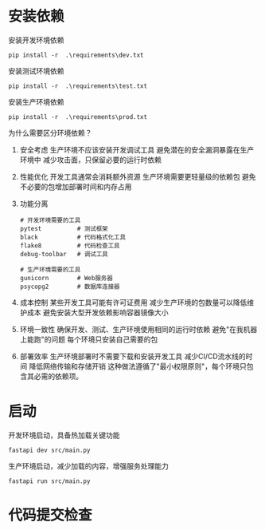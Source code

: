 # 安装依赖

安装开发环境依赖

```
pip install -r  .\requirements\dev.txt
```

安装测试环境依赖

```
pip install -r  .\requirements\test.txt
```

安装生产环境依赖

```
pip install -r  .\requirements\prod.txt
```

为什么需要区分环境依赖？
1. 安全考虑
     生产环境不应该安装开发调试工具
       避免潜在的安全漏洞暴露在生产环境中
       减少攻击面，只保留必要的运行时依赖

2. 性能优化
     开发工具通常会消耗额外资源
       生产环境需要更轻量级的依赖包
       避免不必要的包增加部署时间和内存占用

3. 功能分离

   ```
   # 开发环境需要的工具
   pytest          # 测试框架
   black           # 代码格式化工具
   flake8          # 代码检查工具
   debug-toolbar   # 调试工具
   
   # 生产环境需要的工具
   gunicorn        # Web服务器
   psycopg2        # 数据库连接器
   
   ```

4. 成本控制
   某些开发工具可能有许可证费用
   减少生产环境的包数量可以降低维护成本
   避免安装大型开发依赖影响容器镜像大小
5. 环境一致性
     确保开发、测试、生产环境使用相同的运行时依赖
     避免"在我机器上能跑"的问题
     每个环境只安装自己需要的包

6. 部署效率
     生产环境部署时不需要下载和安装开发工具
     减少CI/CD流水线的时间
     降低网络传输和存储开销
     这种做法遵循了"最小权限原则"，每个环境只包含其必需的依赖项。



# 启动

开发环境启动，具备热加载关键功能

```
fastapi dev src/main.py
```

生产环境启动，减少加载的内容，增强服务处理能力

```
fastapi run src/main.py
```



# 代码提交检查
